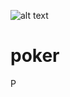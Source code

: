 ![alt text](http://donnemartin.com/wp-content/uploads/2014/10/poker_cover.jpg)

poker
============

P